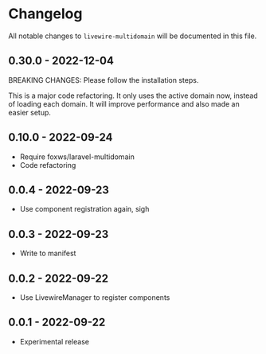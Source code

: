 # Changelog

All notable changes to `livewire-multidomain` will be documented in this file.

## 0.30.0 - 2022-12-04

BREAKING CHANGES: Please follow the installation steps.

This is a major code refactoring. It only uses the active domain now, instead of loading each domain.
It will improve performance and also made an easier setup.

## 0.10.0 - 2022-09-24

- Require foxws/laravel-multidomain
- Code refactoring

## 0.0.4 - 2022-09-23

- Use component registration again, sigh

## 0.0.3 - 2022-09-23

- Write to manifest

## 0.0.2 - 2022-09-22

- Use LivewireManager to register components

## 0.0.1 - 2022-09-22

- Experimental release
